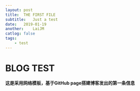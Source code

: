 ```yaml
---
layout:	post
title:	THE FIRST FILE
subtitle:	Just a test
date:	2019-01-19
another:	LaiJM
catlog:	false
tags:	
	- test
---
```


BLOG TEST
=======
**这是采用网络模板，基于GitHub page搭建博客发出的第一条信息**

